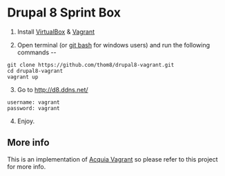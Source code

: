 # Drupal 8 Sprint Box

  1. Install [VirtualBox](https://www.virtualbox.org/wiki/Downloads) & [Vagrant](https://www.vagrantup.com/downloads.html)

  2. Open terminal (or [git bash](https://msysgit.github.io/) for windows users) and run the following commands --

  ```
  git clone https://github.com/thom8/drupal8-vagrant.git
  cd drupal8-vagrant
  vagrant up
  ```

  3. Go to http://d8.ddns.net/

  ```
  username: vagrant
  password: vagrant
  ```

  4. Enjoy.

## More info

This is an implementation of [Acquia Vagrant](https://github.com/thom8/acquia-vagrant) so please refer to this project for more info.
